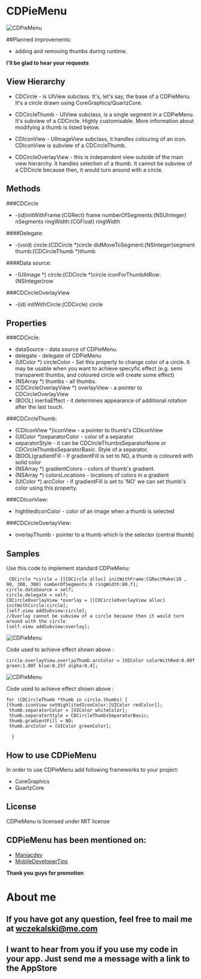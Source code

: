 CDPieMenu
=========

![CDPieMenu](http://i50.tinypic.com/ej2vd.png "Standard CDPieMenu")

##Planned improvements:
* adding and removing thumbs during runtime.

**I'll be glad to hear your requests**




View Hierarchy
--------------
* CDCircle - is UIView subclass. It's, let's say, the base of a CDPieMenu. It's a circle drawn using CoreGraphics/QuartzCore.

* CDCircleThumb - UIView subclass, is a single segment in a CDPieMenu. It's subview of a CDCircle. Highly customisable. More information about modifying a thumb is listed below.

* CDIconView - UIImageView subclass, it handles colouring of an icon. CDIconView is subview of a CDCircleThumb.

* CDCircleOverlayView - this is independent view outside of the main view hierarchy. It handles selection of a thumb. It cannot be subview of a CDCircle because then, it would turn around with a circle.

Methods
-------
###CDCircle
* -(id)initWithFrame:(CGRect) frame numberOfSegments:(NSUInteger) nSegments ringWidth:(CGFloat) ringWidth

####Delegate:

* -(void) circle:(CDCircle *)circle didMoveToSegment:(NSInteger)segment thumb:(CDCircleThumb *)thumb

####Data source:

* -(UIImage *) circle:(CDCircle *)circle iconForThumbAtRow:(NSInteger)row 

###CDCircleOverlayView
* -(id) initWithCircle:(CDCircle) circle

Properties
----------

###CDCircle:
* dataSource - data source of CDPieMenu.
* delegate - delegate of CDPieMenu
* (UIColor *) circleColor - Set this property to change color of a circle. It may be usable when you want to achieve specyfic effect (e.g. semi transparent thumbs, and coloured circle will create some effect)
* (NSArray *) thumbs - all thumbs.
* (CDCircleOverlayView *) overlayView - a pointer to CDCircleOverlayView
* (BOOL) inertiaEffect - it determines appearance of additional rotation after the last touch.

###CDCircleThumb:
* (CDIconView *)iconView - a pointer to thumb's CDIconView
* (UIColor *)separatorColor - color of a separator
* separatorStyle - it can be CDCircleThumbsSeparatorNone or CDCircleThumbsSeparatorBasic. Style of a separator.
* (BOOL)gradientFill - If gradientFill is set to NO, a thumb is coloured with solid color
* (NSArray *) gradientColors - colors of thumb's gradient.
* (NSArray *) colorsLocations - locations of colors in a gradient
* (UIColor *) arcColor - if gradientFill is set to 'NO' we can set thumb's color using this property.


###CDIconView:
* highlitedIconColor - color of an image when a thumb is selected

###CDCircleOverlayView:
* overlayThumb - pointer to a thumb which is the selector (central thumb)


Samples
-------
Use this code to implement standard CDPieMenu:

     CDCircle *circle = [[CDCircle alloc] initWithFrame:CGRectMake(10 , 90, 300, 300) numberOfSegments:6 ringWidth:80.f];
    circle.dataSource = self;
    circle.delegate = self;
    CDCircleOverlayView *overlay = [[CDCircleOverlayView alloc] initWithCircle:circle];
    [self.view addSubview:circle];
    //Overlay cannot be subview of a circle because then it would turn around with the circle
    [self.view addSubview:overlay];



![CDPieMenu](http://i46.tinypic.com/28bcrvm.png "Customized overlay thumb")

Code used to achieve effect shown above :

    circle.overlayView.overlayThumb.arcColor = [UIColor colorWithRed:0.00f green:1.00f blue:0.25f alpha:0.4];

![CDPieMenu](http://i50.tinypic.com/25pjy8n.png "Customized thumbs")

Code used to achieve effect shown above :

    for (CDCircleThumb *thumb in circle.thumbs) {
    [thumb.iconView setHighlitedIconColor:[UIColor redColor]];
     thumb.separatorColor = [UIColor whiteColor];
     thumb.separatorStyle = CDCircleThumbsSeparatorBasic;
     thumb.gradientFill = NO;
     thumb.arcColor = [UIColor greenColor];
     
      }



How to use CDPieMenu
--------------------
In order to use CDPieMenu add following frameworks to your project:
* CoreGraphics
* QuartzCore

License
-------
CDPieMenu is licensed under MIT license


CDPieMenu has been mentioned on:
------------------------
* [Maniacdev](http://ManiacDev.com)
* [MobileDeveloperTips](http://MobileDeveloperTips.com)

**Thank you guys for promotion**


About me
========

If you have got any question, feel free to mail me at wczekalski@me.com
---------------------------------------------------------------------------------
I want to hear from you if you use my code in your app. Just send me a message with a link to the AppStore
------------------------------------------
